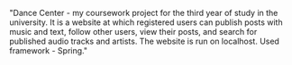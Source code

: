 "Dance Center - my coursework project for the third year of study in 
the university. It is a website at which registered users can publish 
posts with music and text, follow other users, view their posts, and 
search for published audio tracks and artists. The website is run on 
localhost. Used framework - Spring." 
